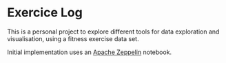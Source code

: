 Exercice Log
============
 
This is a personal project to explore different tools for data exploration and visualisation, using a fitness exercise data set.

Initial implementation uses an [Apache Zeppelin](https://zeppelin.apache.org/) notebook.
